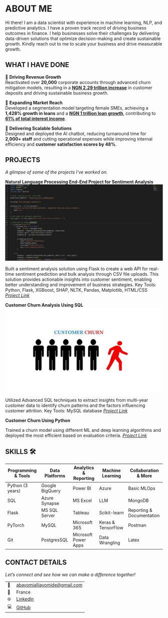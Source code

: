 # ABOUT ME

Hi there! I am a data scientist with experience in machine learning, NLP, and predictive analytics. I have a proven track record of driving business outcomes in finance. I help businesses solve their challenges by delivering data-driven solutions that optimize decision-making and create sustainable growth. Kindly reach out to me to scale your business and drive measurable growth.

## WHAT I HAVE DONE 

🌟 **Driving Revenue Growth**  
Reactivated over **20,000** corporate accounts through advanced churn mitigation models, resulting in a [**NGN 2.29 trillion increase**](https://africanfinancials.com/document/ng-wemaba-2024-ir-q3/) in customer deposits and driving sustainable business growth.

🌟 **Expanding Market Reach**  
Developed a segmentation model targeting female SMEs, achieving a **1,428% growth in loans** and a [**NGN 1 trillion loan growth**](https://africanfinancials.com/document/ng-wemaba-2024-ir-q3/), contributing to [**61% of total interest income**](https://nairametrics.com/2024/07/31/wema-bank-plc-reports-270-71-growth-in-q2-2024-pre-tax-profit/).

🌟 **Delivering Scalable Solutions**  
Designed and deployed the AI chatbot, reducing turnaround time for **2,000+ staff** and cutting operational expenses while improving internal efficiency and **customer satisfaction scores by 48%**.

## PROJECTS 

*A glimpse of some of the projects I've worked on.*

**Natural Language Processing End-End Project for Sentiment Analysis**
![image](image.png)

Built a sentiment analysis solution using Flask to create a web API for real-time sentiment prediction and bulk analysis through CSV file uploads. This solution provides actionable insights into customer sentiment, enabling better understanding and improvement of business strategies.
Key Tools: Python, Flask, XGBoost, SHAP, NLTK, Pandas, Matplotlib, HTML/CSS
*[Project Link](https://github.com/Premee12/NLP-sentiment-analysis-prediction.git)*

**Customer Churn Analysis Using SQL**
![image](customer-churn-image.jpg)

Utilized Advanced SQL techniques to extract insights from multi-year customer data to identify churn patterns and the factors influencing customer attrition.
Key Tools: MySQL database
*[Project Link](https://github.com/Premee12/Tel-Customer-Churn-SQL-Project.git)*

**Customer Churn Using Python**

Trained a churn model using different ML and deep learning algorithms and deployed the most efficient based on evaluation criteria. 
*[Project Link](https://github.com/Premee12/Churn_project.git)*

## SKILLS 🛠️

| Programming & Tools       | Data Platforms           | Analytics & Reporting  | Machine Learning       | Collaboration & More         |
|----------------------------|--------------------------|-------------------------|-------------------------|-------------------------------|
| Python (3 years)          | Google BigQuery         | Power BI               | Azure                  | Basic MLOps                  |
| SQL                       | Azure Synapse           | MS Excel               | LLM                    | MongoDB                      |
| Flask                     | MS SQL Server           | Tableau                | Scikit-learn           | Reporting & Documentation    |
| PyTorch                   | MySQL                   | Microsoft 365          | Keras & TensorFlow     | Postman                      |
| Git                       | PostgresSQL             | Microsoft Power Apps   | Data Wrangling         | Latex                         |

## CONTACT DETAILS

*Let’s connect and see how we can make a difference together!*
<table>
  <tbody>
    <tr>
      <td>📧</td>
      <td><a href="mailto:abayomialliayomide@gmail.com">abayomialliayomide@gmail.com</a></td>
    </tr>
    <tr>
      <td>📍</td>
      <td>France</td>
    </tr>
    <tr>
      <td>🌐</td>
      <td><a href="http://www.linkedin.com/in/ayomide-abayomi-alli/">LinkedIn</a></td>
    </tr>
    <tr>
      <td>💻</td>
      <td><a href="https://github.com/Premee12">GitHub</a></td>
    </tr>
  </tbody>
</table>
